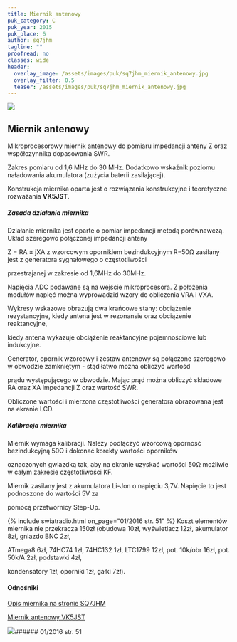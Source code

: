 ```yaml
---
title: Miernik antenowy
puk_category: C
puk_year: 2015
puk_place: 6
author: sq7jhm
tagline: ""
proofread: no
classes: wide
header:
  overlay_image: /assets/images/puk/sq7jhm_miernik_antenowy.jpg
  overlay_filter: 0.5
  teaser: /assets/images/puk/sq7jhm_miernik_antenowy.jpg
---
```






 



![](assets/data/img/projects/2015-6-0.jpg) 



Miernik antenowy
----------------





 Mikroprocesorowy miernik antenowy do pomiaru impedancji anteny Z oraz współczynnika dopasowania SWR.

 Zakres pomiaru od 1,6 MHz do 30 MHz. Dodatkowo wskaźnik poziomu naładowania akumulatora (zużycia baterii zasilającej).

 Konstrukcja miernika oparta jest o rozwiązania konstrukcyjne i teoretyczne rozważania **VK5JST**.






##### Zasada działania miernika




 Działanie miernika jest oparte o pomiar impedancji metodą porównawczą. Układ szeregowo połączonej impedancji anteny

 Z = RA ± jXA z wzorcowym opornikiem bezindukcyjnym R=50Ω zasilany jest z generatora sygnałowego o częstotliwości

 przestrajanej w zakresie od 1,6MHz do 30MHz.








 Napięcia ADC podawane są na wejście mikroprocesora. Z położenia modułów napięć można wyprowadzid wzory do obliczenia VRA i VXA.

Wykresy wskazowe obrazują dwa krańcowe stany: obciążenie rezystancyjne, kiedy antena jest w rezonansie oraz obciążenie reaktancyjne,

 kiedy antena wykazuje obciążenie reaktancyjne pojemnościowe lub indukcyjne.




Generator, opornik wzorcowy i zestaw antenowy są połączone szeregowo w obwodzie zamkniętym - stąd łatwo można obliczyć wartośd

prądu występującego w obwodzie. Mając prąd można obliczyć składowe RA oraz XA impedancji Z oraz wartość SWR.

Obliczone wartości i mierzona częstotliwości generatora obrazowana jest na ekranie LCD.




##### Kalibracja miernika




 Miernik wymaga kalibracji. Należy podłączyć wzorcową oporność bezindukcyjną 50Ω i dokonać korekty wartości oporników

 oznaczonych gwiazdką tak, aby na ekranie uzyskać wartości 50Ω możliwie w całym zakresie częstotliwości KF.






 Miernik zasilany jest z akumulatora Li-Jon o napięciu 3,7V. Napięcie to jest podnoszone do wartości 5V za

 pomocą przetwornicy Step-Up.





{% include swiatradio.html on_page="01/2016 str. 51" %}
Koszt elementów miernika nie przekracza 150zł (obudowa 10zł, wyświetlacz 12zł, akumulator 8zł, gniazdo BNC 2zł,

ATmega8 6zł, 74HC74 1zł, 74HC132 1zł, LTC1799 12zł, pot. 10k/obr 16zł, pot. 50k/A 2zł, podstawki 4zł,

kondensatory 1zł, oporniki 1zł, gałki 7zł).









#### Odnośniki

[Opis miernika na stronie SQ7JHM](https://sq7jhm.pzk.pl/swrmeter.html)

[Miernik antenowy VK5JST](http://www.vk5jst.com/)

 



![](assets/img/logo/sr_logo_s.jpg)###### 01/2016 str. 51

 





 



